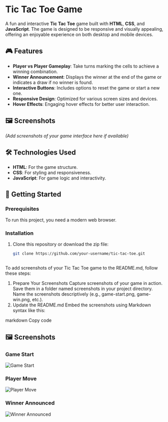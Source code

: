 # Tic Tac Toe Game

A fun and interactive **Tic Tac Toe** game built with **HTML**, **CSS**, and **JavaScript**. The game is designed to be responsive and visually appealing, offering an enjoyable experience on both desktop and mobile devices.

## 🎮 Features

- **Player vs Player Gameplay**: Take turns marking the cells to achieve a winning combination.
- **Winner Announcement**: Displays the winner at the end of the game or indicates a draw if no winner is found.
- **Interactive Buttons**: Includes options to reset the game or start a new one.
- **Responsive Design**: Optimized for various screen sizes and devices.
- **Hover Effects**: Engaging hover effects for better user interaction.

## 🖼️ Screenshots

*(Add screenshots of your game interface here if available)*

## 🛠️ Technologies Used

- **HTML**: For the game structure.
- **CSS**: For styling and responsiveness.
- **JavaScript**: For game logic and interactivity.

## 🚀 Getting Started

### Prerequisites
To run this project, you need a modern web browser.

### Installation
1. Clone this repository or download the zip file:
   ```bash
   git clone https://github.com/your-username/tic-tac-toe.git



To add screenshots of your Tic Tac Toe game to the README.md, follow these steps:

1. Prepare Your Screenshots
Capture screenshots of your game in action.
Save them in a folder named screenshots in your project directory.
Name the screenshots descriptively (e.g., game-start.png, game-win.png, etc.).
2. Update the README.md
Embed the screenshots using Markdown syntax like this:

markdown
Copy code
## 🖼️ Screenshots

### Game Start
![Game Start](screenshort1.png)

### Player Move
![Player Move](screenshort2.png)

### Winner Announced
![Winner Announced](screenshort3.pngpng)